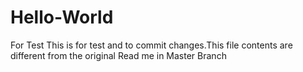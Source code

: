 # Hello-World
For Test
This is for test and to commit changes.This file contents are different from the original Read me in Master Branch
